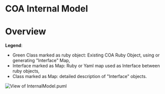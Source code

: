 # COA Internal Model

# Overview

 **Legend**:
   - Green Class marked as ruby object: Existing COA Ruby Object, using or generating "Interface" Map,
   - Interface marked as Map: Ruby or Yaml map used as Interface between ruby objects,
   - Class marked as Map: detailed description of "Interface" objects.

![View of InternalModel.puml](http://www.plantuml.com/plantuml/proxy?src=https://raw.github.com/orange-cloudfoundry/cf-ops-automation/develop/docs/InternalModel.puml&fmt=png)